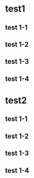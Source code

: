 # test1
## test 1-1
## test 1-2
## test 1-3
## test 1-4

# test2
## test 1-1
## test 1-2
## test 1-3
## test 1-4
